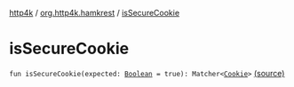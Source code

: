 [http4k](../index.md) / [org.http4k.hamkrest](index.md) / [isSecureCookie](./is-secure-cookie.md)

# isSecureCookie

`fun isSecureCookie(expected: `[`Boolean`](https://kotlinlang.org/api/latest/jvm/stdlib/kotlin/-boolean/index.html)` = true): Matcher<`[`Cookie`](../org.http4k.core.cookie/-cookie/index.md)`>` [(source)](https://github.com/http4k/http4k/blob/master/http4k-testing-hamkrest/src/main/kotlin/org/http4k/hamkrest/cookie.kt#L17)